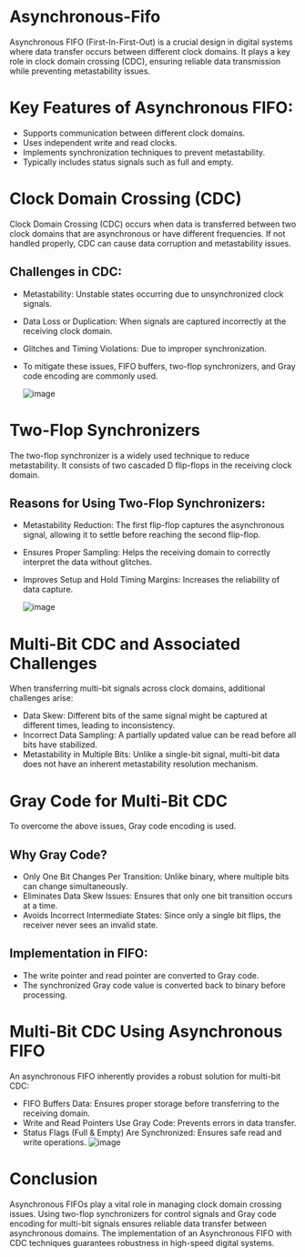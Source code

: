 # Asynchronous-Fifo

Asynchronous FIFO (First-In-First-Out) is a crucial design in digital systems where data transfer occurs between different clock domains. It plays a key role in clock domain crossing (CDC), ensuring reliable data transmission while preventing metastability issues. 

# Key Features of Asynchronous FIFO:

- Supports communication between different clock domains.
- Uses independent write and read clocks.
- Implements synchronization techniques to prevent metastability.
- Typically includes status signals such as full and empty.

# Clock Domain Crossing (CDC)

Clock Domain Crossing (CDC) occurs when data is transferred between two clock domains that are asynchronous or have different frequencies. If not handled properly, CDC can cause data corruption and metastability issues.

## Challenges in CDC:

- Metastability: Unstable states occurring due to unsynchronized clock signals.
- Data Loss or Duplication: When signals are captured incorrectly at the receiving clock domain.
- Glitches and Timing Violations: Due to improper synchronization.
- To mitigate these issues, FIFO buffers, two-flop synchronizers, and Gray code encoding are commonly used.

  ![image](https://github.com/user-attachments/assets/5da5179b-0c37-4e67-82d5-a8a38bb3b0e8)


# Two-Flop Synchronizers

The two-flop synchronizer is a widely used technique to reduce metastability. It consists of two cascaded D flip-flops in the receiving clock domain.

## Reasons for Using Two-Flop Synchronizers:

- Metastability Reduction: The first flip-flop captures the asynchronous signal, allowing it to settle before reaching the second flip-flop.
- Ensures Proper Sampling: Helps the receiving domain to correctly interpret the data without glitches.
- Improves Setup and Hold Timing Margins: Increases the reliability of data capture.

  ![image](https://github.com/user-attachments/assets/60844a43-cbc2-4a67-bc12-26112f662693)


# Multi-Bit CDC and Associated Challenges

When transferring multi-bit signals across clock domains, additional challenges arise:
- Data Skew: Different bits of the same signal might be captured at different times, leading to inconsistency.
- Incorrect Data Sampling: A partially updated value can be read before all bits have stabilized.
- Metastability in Multiple Bits: Unlike a single-bit signal, multi-bit data does not have an inherent metastability resolution mechanism.

# Gray Code for Multi-Bit CDC

To overcome the above issues, Gray code encoding is used.

## Why Gray Code?
- Only One Bit Changes Per Transition: Unlike binary, where multiple bits can change simultaneously.
- Eliminates Data Skew Issues: Ensures that only one bit transition occurs at a time.
- Avoids Incorrect Intermediate States: Since only a single bit flips, the receiver never sees an invalid state.

## Implementation in FIFO:

- The write pointer and read pointer are converted to Gray code.
- The synchronized Gray code value is converted back to binary before processing.

# Multi-Bit CDC Using Asynchronous FIFO

An asynchronous FIFO inherently provides a robust solution for multi-bit CDC:
- FIFO Buffers Data: Ensures proper storage before transferring to the receiving domain.
- Write and Read Pointers Use Gray Code: Prevents errors in data transfer.
- Status Flags (Full & Empty) Are Synchronized: Ensures safe read and write operations.
  ![image](https://github.com/user-attachments/assets/8eefd247-d893-4c0d-a21c-460cc116eaba)


# Conclusion

Asynchronous FIFOs play a vital role in managing clock domain crossing issues. Using two-flop synchronizers for control signals and Gray code encoding for multi-bit signals ensures reliable data transfer between asynchronous domains. The implementation of an Asynchronous FIFO with CDC techniques guarantees robustness in high-speed digital systems.
